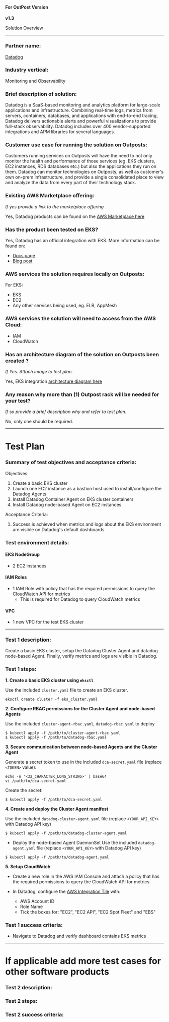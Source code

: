 #### For OutPost Version

**v1.3**

Solution Overview
___
### Partner name:
[Datadog](https://www.datadoghq.com/)

###  Industry vertical:
Monitoring and Observability

###  Brief description of solution:
Datadog is a SaaS-based monitoring and analytics platform for large-scale applications and infrastructure. Combining real-time logs, metrics from servers, containers, databases, and applications with end-to-end tracing, Datadog delivers actionable alerts and powerful visualizations to provide full-stack observability. Datadog includes over 400 vendor-supported integrations and APM libraries for several languages.

###  Customer use case for running the solution on Outposts:
Customers running services on Outposts will have the need to not only monitor the health and performance of those services (eg. EKS clusters, EC2 instances, RDS databases etc.) but also the applications they run on them. Datadog can monitor technologies on Outposts, as well as customer's own on-prem infrastructure, and provide a single consolidated place to view and analyze the data from every part of their technology stack.

### Existing AWS Marketplace offering:
_If yes provide a link to the marketplace offering_

Yes, Datadog products can be found on the [AWS Marketplace here](https://aws.amazon.com/marketplace/seller-profile?id=e56c35d0-c5d4-4dac-91d5-ebf57fef6e5c)

### Has the product been tested on EKS?
Yes, Datadog has an official integration with EKS. More information can be found on:
* [Docs page](https://docs.datadoghq.com/integrations/amazon_eks/)
* [Blog post](https://www.datadoghq.com/blog/eks-monitoring-datadog/)

###  AWS services the solution requires locally on Outposts:
For EKS:
* EKS
* EC2
* Any other services being used, eg. ELB, AppMesh

### AWS services the solution will need to access from the AWS Cloud:
* IAM
* CloudWatch

### Has an architecture diagram of the solution on Outposts been created ?
_If Yes. Attach image to test plan._

Yes, EKS integration [architecture diagram here](https://imgix.datadoghq.com/img/blog/eks-monitoring-datadog/eks-monitoring-datadog-cluster-agent.png)

### Any reason why more than (1) Outpost rack will be needed for your test?
_If so provide a brief description why and refer to test plan._

No, only one should be required.
___

# Test Plan

### Summary of test objectives and acceptance criteria:
Objectives:
1. Create a basic EKS cluster
2. Launch one EC2 instance as a bastion host used to install/configure the Datadog Agents
3. Install Datadog Container Agent on EKS cluster containers
4. Install Datadog node-based Agent on EC2 instances

Acceptance Criteria:
1. Success is achieved when metrics and logs about the EKS environment are visible on Datadog's default dashboards

### Test environment details:

#### EKS NodeGroup
*  2 EC2 instances

#### IAM Roles
* 1 IAM Role with policy that has the required permissions to query the CloudWatch API for metrics
    * This is required for Datadog to query CloudWatch metrics

#### VPC
* 1 new VPC for the test EKS cluster
------

### Test 1 description:
Create a basic EKS cluster, setup the Datadog Cluster Agent and datadog node-based Agent. Finally, verify metrics and logs are visible in Datadog.

### Test 1 steps:
**1. Create a basic EKS cluster using `eksctl`**

Use the included `cluster.yaml` file to create an EKS cluster.

```
eksctl create cluster -f eks_cluster.yaml
```

**2. Configure RBAC permissions for the Cluster Agent and node-based Agents**

Use the included `cluster-agent-rbac.yaml`, `datadog-rbac.yaml` to deploy

```
$ kubectl apply -f /path/to/cluster-agent-rbac.yaml
$ kubectl apply -f /path/to/datadog-rbac.yaml
```

**3. Secure communication between node-based Agents and the Cluster Agent**

Generate a secret token to use in the included `dca-secret.yaml` file (replace `<TOKEN>` value):
```
echo -n '<32_CHARACTER_LONG_STRING>' | base64
vi /path/to/dca-secret.yaml
```

Create the secret:
```
$ kubectl apply -f /path/to/dca-secret.yaml
```

**4. Create and deploy the Cluster Agent manifest**

Use the included `datadog-cluster-agent.yaml` file (replace `<YOUR_API_KEY>` with Datadog API key)
```
$ kubectl apply -f /path/to/datadog-cluster-agent.yaml
```

* Deploy the node-based Agent DaemonSet
Use the included `datadog-agent.yaml` file (replace `<YOUR_API_KEY>` with Datadog API key)
```
$ kubectl apply -f /path/to/datadog-agent.yaml
```

**5. Setup CloudWatch**

* Create a new role in the AWS IAM Console and attach a policy that has the required permissions to query the CloudWatch API for metrics

* In Datadog, configure the [AWS Integration Tile](https://app.datadoghq.com/account/settings#integrations/amazon_web_services) with:
    * AWS Account ID
    * Role Name
    * Tick the boxes for: "EC2", "EC2 API", "EC2 Spot Fleet" and "EBS"


### Test 1 success criteria:
* Navigate to Datadog and verify dashboard contains EKS metrics

___

# If applicable add more test cases for other software products

### Test 2 description:

### Test 2 steps:

### Test 2 success criteria:
